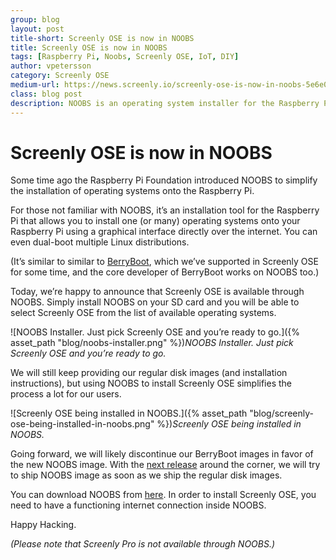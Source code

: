 ```yaml
---
group: blog
layout: post
title-short: Screenly OSE is now in NOOBS
title: Screenly OSE is now in NOOBS
tags: [Raspberry Pi, Noobs, Screenly OSE, IoT, DIY]
author: vpetersson
category: Screenly OSE
medium-url: https://news.screenly.io/screenly-ose-is-now-in-noobs-5e6e0245d868
class: blog post
description: NOOBS is an operating system installer for the Raspberry Pi. Screenly OSE is now available in NOOBS. To get started, install Screenly OSE, simply select it from the menu in NOOBS.
---
```


# Screenly OSE is now in NOOBS

Some time ago the Raspberry Pi Foundation introduced NOOBS to simplify the installation of operating systems onto the Raspberry Pi.

For those not familiar with NOOBS, it’s an installation tool for the Raspberry Pi that allows you to install one (or many) operating systems onto your Raspberry Pi using a graphical interface directly over the internet. You can even dual-boot multiple Linux distributions.

(It’s similar to similar to [BerryBoot](http://www.berryterminal.com/doku.php/berryboot), which we’ve supported in Screenly OSE for some time, and the core developer of BerryBoot works on NOOBS too.)

Today, we’re happy to announce that Screenly OSE is available through NOOBS. Simply install NOOBS on your SD card and you will be able to select Screenly OSE from the list of available operating systems.

![NOOBS Installer. Just pick Screenly OSE and you’re ready to go.]({% asset_path "blog/noobs-installer.png" %})*NOOBS Installer. Just pick Screenly OSE and you’re ready to go.*

We will still keep providing our regular disk images (and installation instructions), but using NOOBS to install Screenly OSE simplifies the process a lot for our users.

![Screenly OSE being installed in NOOBS.]({% asset_path "blog/screenly-ose-being-installed-in-noobs.png" %})*Screenly OSE being installed in NOOBS.*

Going forward, we will likely discontinue our BerryBoot images in favor of the new NOOBS image. With the [next release](https://github.com/Screenly/screenly-ose/milestone/4) around the corner, we will try to ship NOOBS image as soon as we ship the regular disk images.

You can download NOOBS from [here](https://www.raspberrypi.org/downloads/noobs/). In order to install Screenly OSE, you need to have a functioning internet connection inside NOOBS.

Happy Hacking.

*(Please note that Screenly Pro is not available through NOOBS.)*
